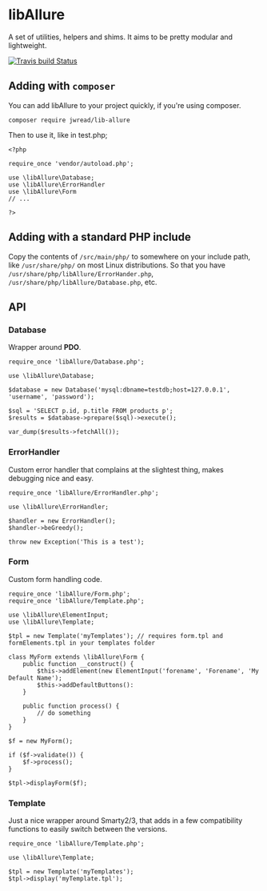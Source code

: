 libAllure
==

A set of utilities, helpers and shims. It aims to be pretty modular and lightweight.

[![Travis build Status](https://travis-ci.org/jamesread/libAllure.png?branch=master)](https://travis-ci.org/jamesread/libAllure)

## Adding with `composer`

You can add libAllure to your project quickly, if you're using composer.

	composer require jwread/lib-allure

Then to use it, like in test.php;

	<?php

	require_once 'vendor/autoload.php';

	use \libAllure\Database;
	use \libAllure\ErrorHandler
	use \libAllure\Form
	// ...

	?>

## Adding with a standard PHP include

Copy the contents of `/src/main/php/` to somewhere on your include path, like 
`/usr/share/php/` on most Linux distributions. So that you have `/usr/share/php/libAllure/ErrorHander.php`, `/usr/share/php/libAllure/Database.php`, etc.

## API

### Database
Wrapper around **PDO**.

	require_once 'libAllure/Database.php';

	use \libAllure\Database;

	$database = new Database('mysql:dbname=testdb;host=127.0.0.1', 'username', 'password');

	$sql = 'SELECT p.id, p.title FROM products p';
	$results = $database->prepare($sql)->execute();

	var_dump($results->fetchAll());

### ErrorHandler
Custom error handler that complains at the slightest thing, makes debugging nice and easy.

	require_once 'libAllure/ErrorHandler.php';

	use \libAllure\ErrorHandler;

	$handler = new ErrorHandler();
	$handler->beGreedy();

	throw new Exception('This is a test');

### Form
Custom form handling code. 

	require_once 'libAllure/Form.php';
	require_once 'libAllure/Template.php';

	use \libAllure\ElementInput;
	use \libAllure\Template;

	$tpl = new Template('myTemplates'); // requires form.tpl and formElements.tpl in your templates folder

	class MyForm extends \libAllure\Form {
		public function __construct() {
			$this->addElement(new ElementInput('forename', 'Forename', 'My Default Name');
			$this->addDefaultButtons():
		}

		public function process() {
			// do something
		}
	}

	$f = new MyForm();

	if ($f->validate()) {
		$f->process();
	}

	$tpl->displayForm($f);

### Template
Just a nice wrapper around Smarty2/3, that adds in a few compatibility functions to easily switch between the versions.

	require_once 'libAllure/Template.php';

	use \libAllure\Template;

	$tpl = new Template('myTemplates');
	$tpl->display('myTemplate.tpl');
